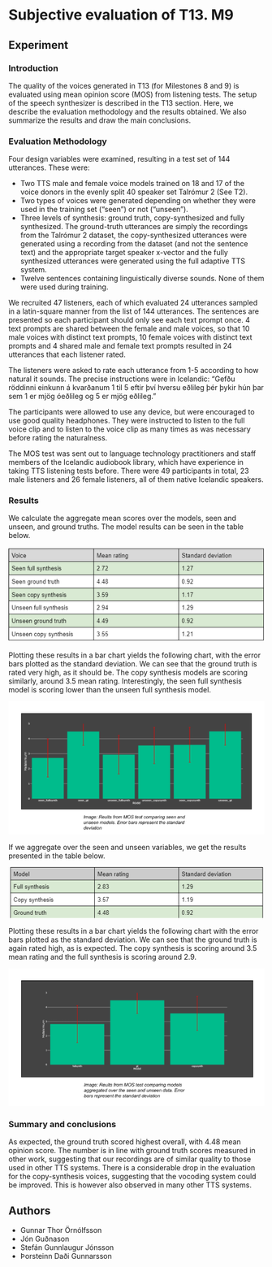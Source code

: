 # Subjective evaluation of T13. M9

## Experiment 
### Introduction
The quality of the voices generated in T13 (for Milestones 8 and 9) is evaluated using mean opinion score (MOS) from listening tests. The setup of the speech synthesizer is described in the T13 section. Here, we describe the evaluation methodology and the results obtained. We also summarize the results and draw the main conclusions.


### Evaluation Methodology
Four design variables were examined, resulting in a test set of 144 utterances. These were:
* Two TTS male and female voice models trained on 18 and 17 of the voice donors in the evenly split 40 speaker set Talrómur 2 (See T2).  
* Two types of voices were generated depending on whether they were used in the training set (“seen”) or not (“unseen”).
* Three levels of synthesis: ground truth, copy-synthesized and fully synthesized.  The ground-truth utterances are simply the recordings from the Talrómur 2 dataset, the copy-synthesized utterances were generated using a recording from the dataset (and not the sentence text) and the appropriate target speaker x-vector and the fully synthesized utterances were generated using the full adaptive TTS system.
* Twelve sentences containing linguistically diverse sounds. None of them were used during training.

We recruited 47 listeners, each of which evaluated 24 utterances sampled in a latin-square manner from the list of 144 utterances. The sentences are presented so each participant should only see each text prompt once. 4 text prompts are shared between the female and male voices, so that 10 male voices with distinct text prompts, 10 female voices with distinct text prompts and 4 shared male and female text prompts resulted in 24 utterances that each listener rated.

The listeners were asked to rate each utterance from 1-5 according to how natural it sounds.  The precise instructions were in Icelandic: “Gefðu röddinni einkunn á kvarðanum 1 til 5 eftir því hversu eðlileg þér þykir hún þar sem 1 er mjög óeðlileg og 5 er mjög eðlileg.” 

The participants were allowed to use any device, but were encouraged to use good quality headphones. They were instructed to listen to the full voice clip and to listen to the voice clip as many times as was necessary before rating the naturalness.

The MOS test was sent out to language technology practitioners and staff members of the Icelandic audiobook library, which have experience in taking TTS listening tests before. There were 49 participants in total, 23 male listeners and 26 female listeners, all of them native Icelandic speakers. 



### Results
We calculate the aggregate mean scores over the models, seen and unseen, and ground truths. The model results can be seen in the table below.

<p align="center">
     <img src="img/table-voices.png"
          alt="Table for voices"
          style="margin: auto;" />
</p>

Plotting these results in a bar chart yields the following chart, with the error bars plotted as the standard deviation. We can see that the ground truth is rated very high, as it should be. The copy synthesis models are scoring similarly, around 3.5 mean rating. Interestingly, the seen full synthesis model is scoring lower than the unseen full synthesis model.

<p align="center">
     <img src="img/voices.png"
          alt="Barchart for voices"
          style="margin: auto;" />
</p>

If we aggregate over the seen and unseen variables, we get the results presented in the table below.


<p align="center">
     <img src="img/table-models.png"
          alt="Table for models"
          style="margin: auto;" />
</p>


Plotting these results in a bar chart yields the following chart with the error bars plotted as the standard deviation. We can see that the ground truth is again rated high, as is expected. The copy synthesis is scoring around 3.5 mean rating and the full synthesis is scoring around 2.9.

<p align="center">
     <img src="img/models.png"
          alt="Barchart for models"
          style="margin: auto;" />
</p>


### Summary and conclusions
As expected, the ground truth scored highest overall, with 4.48 mean opinion score.  The number is in line with ground truth scores measured in other work, suggesting that our recordings are of similar quality to those used in other TTS systems.
There is a considerable drop in the evaluation for the copy-synthesis voices, suggesting that the vocoding system could be improved. This is however also observed in many other TTS systems.

## Authors
* Gunnar Thor Örnólfsson
* Jón Guðnason
* Stefán Gunnlaugur Jónsson
* Þorsteinn Daði Gunnarsson
